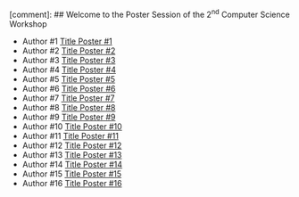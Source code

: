 [comment]: ## Welcome to the Poster Session of the 2<sup>nd</sup> Computer Science Workshop


- Author #1 [Title Poster #1](https://github.com/docs-dibris/CSW21/blob/gh-pages/Poster/a0poster.pdf)
- Author #2 [Title Poster #2](https://github.com/docs-dibris/CSW21/blob/gh-pages/Poster/a0poster.pdf)
- Author #3 [Title Poster #3](https://github.com/docs-dibris/CSW21/blob/gh-pages/Poster/a0poster.pdf)
- Author #4 [Title Poster #4](https://github.com/docs-dibris/CSW21/blob/gh-pages/Poster/a0poster.pdf)
- Author #5 [Title Poster #5](https://github.com/docs-dibris/CSW21/blob/gh-pages/Poster/a0poster.pdf)
- Author #6 [Title Poster #6](https://github.com/docs-dibris/CSW21/blob/gh-pages/Poster/a0poster.pdf)
- Author #7 [Title Poster #7](https://github.com/docs-dibris/CSW21/blob/gh-pages/Poster/a0poster.pdf)
- Author #8 [Title Poster #8](https://github.com/docs-dibris/CSW21/blob/gh-pages/Poster/a0poster.pdf)
- Author #9 [Title Poster #9](https://github.com/docs-dibris/CSW21/blob/gh-pages/Poster/a0poster.pdf)
- Author #10 [Title Poster #10](https://github.com/docs-dibris/CSW21/blob/gh-pages/Poster/a0poster.pdf)
- Author #11 [Title Poster #11](https://github.com/docs-dibris/CSW21/blob/gh-pages/Poster/a0poster.pdf)
- Author #12 [Title Poster #12](https://github.com/docs-dibris/CSW21/blob/gh-pages/Poster/a0poster.pdf)
- Author #13 [Title Poster #13](https://github.com/docs-dibris/CSW21/blob/gh-pages/Poster/a0poster.pdf)
- Author #14 [Title Poster #14](https://github.com/docs-dibris/CSW21/blob/gh-pages/Poster/a0poster.pdf)
- Author #15 [Title Poster #15](https://github.com/docs-dibris/CSW21/blob/gh-pages/Poster/a0poster.pdf)
- Author #16 [Title Poster #16](https://github.com/docs-dibris/CSW21/blob/gh-pages/Poster/a0poster.pdf)
